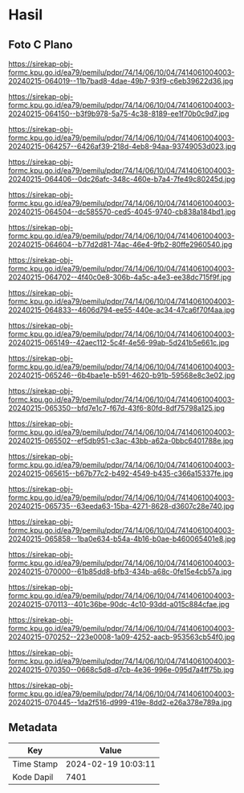 # Hasil

## Foto C Plano

https://sirekap-obj-formc.kpu.go.id/ea79/pemilu/pdpr/74/14/06/10/04/7414061004003-20240215-064019--11b7bad8-4dae-49b7-93f9-c6eb39622d36.jpg

https://sirekap-obj-formc.kpu.go.id/ea79/pemilu/pdpr/74/14/06/10/04/7414061004003-20240215-064150--b3f9b978-5a75-4c38-8189-ee1f70b0c9d7.jpg

https://sirekap-obj-formc.kpu.go.id/ea79/pemilu/pdpr/74/14/06/10/04/7414061004003-20240215-064257--6426af39-218d-4eb8-94aa-93749053d023.jpg

https://sirekap-obj-formc.kpu.go.id/ea79/pemilu/pdpr/74/14/06/10/04/7414061004003-20240215-064406--0dc26afc-348c-460e-b7a4-7fe49c80245d.jpg

https://sirekap-obj-formc.kpu.go.id/ea79/pemilu/pdpr/74/14/06/10/04/7414061004003-20240215-064504--dc585570-ced5-4045-9740-cb838a184bd1.jpg

https://sirekap-obj-formc.kpu.go.id/ea79/pemilu/pdpr/74/14/06/10/04/7414061004003-20240215-064604--b77d2d81-74ac-46e4-9fb2-80ffe2960540.jpg

https://sirekap-obj-formc.kpu.go.id/ea79/pemilu/pdpr/74/14/06/10/04/7414061004003-20240215-064702--4f40c0e8-306b-4a5c-a4e3-ee38dc715f9f.jpg

https://sirekap-obj-formc.kpu.go.id/ea79/pemilu/pdpr/74/14/06/10/04/7414061004003-20240215-064833--4606d794-ee55-440e-ac34-47ca6f70f4aa.jpg

https://sirekap-obj-formc.kpu.go.id/ea79/pemilu/pdpr/74/14/06/10/04/7414061004003-20240215-065149--42aec112-5c4f-4e56-99ab-5d241b5e661c.jpg

https://sirekap-obj-formc.kpu.go.id/ea79/pemilu/pdpr/74/14/06/10/04/7414061004003-20240215-065246--6b4bae1e-b591-4620-b91b-59568e8c3e02.jpg

https://sirekap-obj-formc.kpu.go.id/ea79/pemilu/pdpr/74/14/06/10/04/7414061004003-20240215-065350--bfd7e1c7-f67d-43f6-80fd-8df75798a125.jpg

https://sirekap-obj-formc.kpu.go.id/ea79/pemilu/pdpr/74/14/06/10/04/7414061004003-20240215-065502--ef5db951-c3ac-43bb-a62a-0bbc6401788e.jpg

https://sirekap-obj-formc.kpu.go.id/ea79/pemilu/pdpr/74/14/06/10/04/7414061004003-20240215-065615--b67b77c2-b492-4549-b435-c366a15337fe.jpg

https://sirekap-obj-formc.kpu.go.id/ea79/pemilu/pdpr/74/14/06/10/04/7414061004003-20240215-065735--63eeda63-15ba-4271-8628-d3607c28e740.jpg

https://sirekap-obj-formc.kpu.go.id/ea79/pemilu/pdpr/74/14/06/10/04/7414061004003-20240215-065858--1ba0e634-b54a-4b16-b0ae-b460065401e8.jpg

https://sirekap-obj-formc.kpu.go.id/ea79/pemilu/pdpr/74/14/06/10/04/7414061004003-20240215-070000--61b85dd8-bfb3-434b-a68c-0fe15e4cb57a.jpg

https://sirekap-obj-formc.kpu.go.id/ea79/pemilu/pdpr/74/14/06/10/04/7414061004003-20240215-070113--401c36be-90dc-4c10-93dd-a015c884cfae.jpg

https://sirekap-obj-formc.kpu.go.id/ea79/pemilu/pdpr/74/14/06/10/04/7414061004003-20240215-070252--223e0008-1a09-4252-aacb-953563cb54f0.jpg

https://sirekap-obj-formc.kpu.go.id/ea79/pemilu/pdpr/74/14/06/10/04/7414061004003-20240215-070350--0668c5d8-d7cb-4e36-996e-095d7a4ff75b.jpg

https://sirekap-obj-formc.kpu.go.id/ea79/pemilu/pdpr/74/14/06/10/04/7414061004003-20240215-070445--1da2f516-d999-419e-8dd2-e26a378e789a.jpg


## Metadata

| Key        | Value               |
| ---------- | ------------------- |
| Time Stamp | 2024-02-19 10:03:11 |
| Kode Dapil | 7401                |



